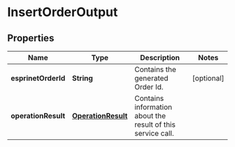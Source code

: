 
# InsertOrderOutput

## Properties
Name | Type | Description | Notes
------------ | ------------- | ------------- | -------------
**esprinetOrderId** | **String** | Contains the generated Order Id. |  [optional]
**operationResult** | [**OperationResult**](OperationResult.md) | Contains information about the result of this service call. | 



